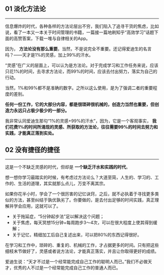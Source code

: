 # 

# 

## 01 淡化方法论

---

信息爆炸的时代，各种各样的方法论层出不穷，我们陷入了追寻干货的焦虑，比如说，看了一本又一本关于时间管理的书籍，一篇接一篇地刷知乎“高效学习”话题下面的高赞答案，下载一堆与自律相关的App。

因为， **方法论没有那么重要**。当然，不是说完全不重要。还记得爱迪生的名言吗？——天才是1%的灵感，加上99%的汗水。

“灵感”在广义的层面上，可以认为是方法论。对于完成学习和工作任务来说，应该只花1%的时间，去寻求方法论，而99%的时间，应该去付出努力，落实为自己的行动。

当然，1%和99%都不是准确的数字。之所以这么使用，是为了强调二者的重要程度的差别。

 **任何一份工作，它的大部分内容，都是很琐碎很机械的，创造力当然也重要，但创造力永远只占极少极少的一部分。**

我非常认同爱迪生那句“1%的灵感+99%的汗水”，因为，它是一个客观事实， **我们花费1%的时间所涌现的灵感、所获取的方法论，往往需要99%的时间去努力和实践，才能真正落到实处。**

## 02 没有捷径的捷径

---

这是一个不缺乏灵感的时代，但却是 **一个缺乏汗水和实践的时代**。

想一想你学习最踏实的时候，有考虑过方法论么？大道至简，人生的、学习的、工作的、生活的道理，其实就那么点儿，万变不离其宗。

如果你花半小时，学会了一个很厉害的记忆诀窍，之后，就不必执着于寻找更多类似的方法，甚至纠结于孰优孰劣了。你要做的，是去付出足够的时间实践，真正理解并学会应用，这就可以了。

- 关于拖延症，“5分钟起步法”足以解决这个问题；
- 关于焦虑，每天冥想15分钟+每周跑步3～4次，可以在很大程度上使其得到缓解；
- 关于记忆，精细加工后自己复述出来，可以把80%的东西记得很好。

在学习和工作中，琐碎的、重复的、机械的工作，才占据更多的时间。只有把这些细枝末节做好了，灵感或者说方法论，才能真正落实，并且让你取得更好的成绩。

爱迪生说：“天才不过是一个经常能完成自己工作的聪明人而已。”我们不必做天才，优秀的人不过是一个经常能完成自己工作的普通人而已。

